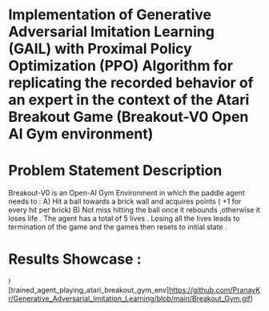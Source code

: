 # Implementation of Generative Adversarial Imitation Learning (GAIL) with Proximal Policy Optimization (PPO) Algorithm for replicating the recorded behavior of an expert in the context of the Atari Breakout Game (Breakout-V0 Open AI Gym environment)
# Problem Statement Description
Breakout-V0 is an Open-AI Gym Environment in which the paddle agent needs to :
A) Hit a ball towards a brick wall and acquires points ( +1 for every hit per brick)
B) Not miss hitting the ball once it rebounds ,otherwise it loses life . The agent has a total of 5 lives . Losing all the lives leads to termination of the game and the games then resets to initial state .
# Results Showcase :
![trained_agent_playing_atari_breakout_gym_env]https://github.com/PranayKr/Generative_Adversarial_Imitation_Learning/blob/main/Breakout_Gym.gif)
